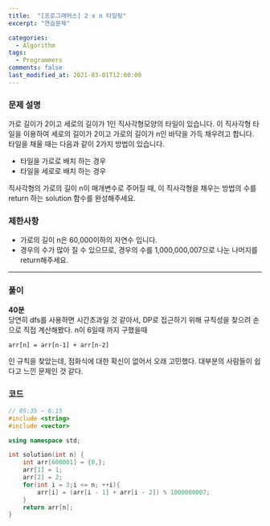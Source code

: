 ```yaml
---
title:  "[프로그래머스] 2 x n 타일링"
excerpt: "연습문제"

categories:
  - Algorithm
tags:
  - Programmers
comments: false
last_modified_at: 2021-03-01T12:00:00
---
```

### 문제 설명
가로 길이가 2이고 세로의 길이가 1인 직사각형모양의 타일이 있습니다. 이 직사각형 타일을 이용하여 세로의 길이가 2이고 가로의 길이가 n인 바닥을 가득 채우려고 합니다. 타일을 채울 때는 다음과 같이 2가지 방법이 있습니다.

- 타일을 가로로 배치 하는 경우
- 타일을 세로로 배치 하는 경우

직사각형의 가로의 길이 n이 매개변수로 주어질 때, 이 직사각형을 채우는 방법의 수를 return 하는 solution 함수를 완성해주세요.

### 제한사항
- 가로의 길이 n은 60,000이하의 자연수 입니다.
- 경우의 수가 많아 질 수 있으므로, 경우의 수를 1,000,000,007으로 나눈 나머지를 return해주세요.

---
### 풀이
**40분**  
당연히 dfs를 사용하면 시간초과일 것 같아서, DP로 접근하기 위해 규칙성을 찾으려 손으로 직접 계산해봤다. n이 6일때 까지 구했을때 
```
arr[n] = arr[n-1] + arr[n-2]
```
인 규칙을 찾았는데, 점화식에 대한 확신이 없어서 오래 고민했다. 대부분의 사람들이 쉽다고 느낀 문제인 것 같다.

### 코드
```c++
// 05:35 ~ 6:15
#include <string>
#include <vector>

using namespace std;

int solution(int n) {
    int arr[600001] = {0,};
    arr[1] = 1;
    arr[2] = 2;
    for(int i = 3;i <= n; ++i){
        arr[i] = (arr[i - 1] + arr[i - 2]) % 1000000007;
    }
    return arr[n];
}
```